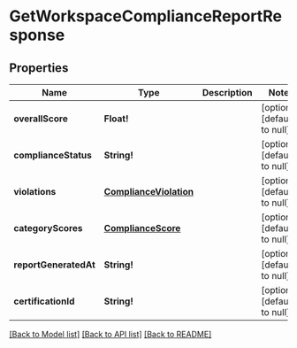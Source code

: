 # GetWorkspaceComplianceReportResponse

## Properties
Name | Type | Description | Notes
------------ | ------------- | ------------- | -------------
**overallScore** | **Float!** |  | [optional] [default to null]
**complianceStatus** | **String!** |  | [optional] [default to null]
**violations** | [**ComplianceViolation**](ComplianceViolation.md) |  | [optional] [default to null]
**categoryScores** | [**ComplianceScore**](ComplianceScore.md) |  | [optional] [default to null]
**reportGeneratedAt** | **String!** |  | [optional] [default to null]
**certificationId** | **String!** |  | [optional] [default to null]

[[Back to Model list]](../README.md#documentation-for-models) [[Back to API list]](../README.md#documentation-for-api-endpoints) [[Back to README]](../README.md)


